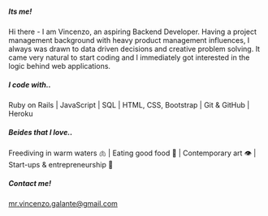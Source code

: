 ##### Its me!
Hi there - I am Vincenzo, an aspiring Backend Developer. Having a project management background with heavy product management influences, I always was drawn to data driven decisions and creative problem solving. It came very natural to start coding and I immediately got interested in the logic behind web applications.

##### I code with..
Ruby on Rails | JavaScript | SQL | HTML, CSS, Bootstrap | Git & GitHub | Heroku

##### Beides that I love..
Freediving in warm waters 🫁 | Eating good food 👄 | Contemporary art 👁 | Start-ups & entrepreneurship 🧠

##### Contact me!
mr.vincenzo.galante@gmail.com
